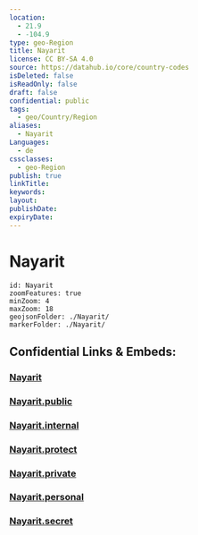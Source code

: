 ```yaml
---
location:
  - 21.9
  - -104.9
type: geo-Region
title: Nayarit
license: CC BY-SA 4.0
source: https://datahub.io/core/country-codes
isDeleted: false
isReadOnly: false
draft: false
confidential: public
tags:
  - geo/Country/Region
aliases:
  - Nayarit
Languages:
  - de
cssclasses:
  - geo-Region
publish: true
linkTitle:
keywords:
layout:
publishDate:
expiryDate:
---
```


# Nayarit

```leaflet
id: Nayarit
zoomFeatures: true 
minZoom: 4 
maxZoom: 18
geojsonFolder: ./Nayarit/
markerFolder: ./Nayarit/
```


## Confidential Links & Embeds: 

### [Nayarit](/_Standards/Earth/Continent/America~Central/Mexico/States~Mexico/Nayarit.md) 

### [Nayarit.public](/_public/Earth/Continent/America~Central/Mexico/States~Mexico/Nayarit.public.md) 

### [Nayarit.internal](/_internal/Earth/Continent/America~Central/Mexico/States~Mexico/Nayarit.internal.md) 

### [Nayarit.protect](/_protect/Earth/Continent/America~Central/Mexico/States~Mexico/Nayarit.protect.md) 

### [Nayarit.private](/_private/Earth/Continent/America~Central/Mexico/States~Mexico/Nayarit.private.md) 

### [Nayarit.personal](/_personal/Earth/Continent/America~Central/Mexico/States~Mexico/Nayarit.personal.md) 

### [Nayarit.secret](/_secret/Earth/Continent/America~Central/Mexico/States~Mexico/Nayarit.secret.md)

